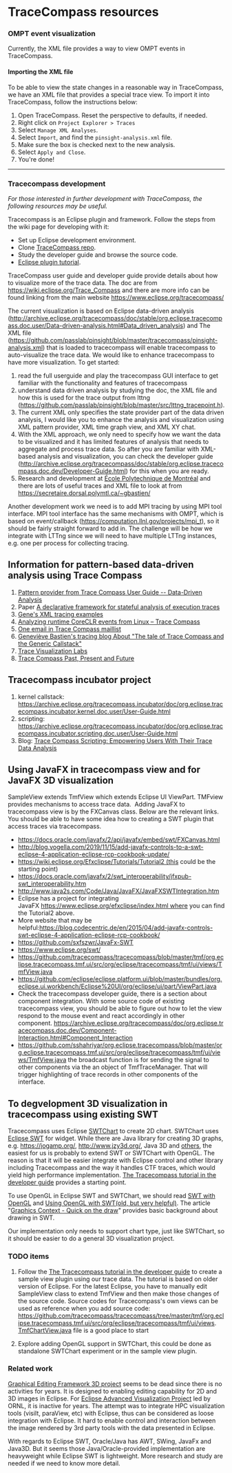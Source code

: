# TraceCompass resources

### OMPT event visualization

Currently, the XML file provides a way to view OMPT events in TraceCompass.


#### Importing the XML file

To be able to view the state changes in a reasonable way in TraceCompass, we have an XML file that provides a special trace view. To import it into TraceCompass, follow the instructions below:

 1. Open TraceCompass. Reset the perspective to defaults, if needed.
 1. Right click on `Project Explorer > Traces`
 1. Select `Manage XML Analyses`.
 1. Select `Import`, and find the `pinsight-analysis.xml` file.
 1. Make sure the box is checked next to the new analysis.
 1. Select `Apply and Close`.
 1. You're done!

-----

### Tracecompass development

*For those interested in further development with TraceCompass, the following resources may be useful.*

 Tracecompass is an Eclipse plugin and framework. Follow the steps from the wiki page for developing with it:
 * Set up Eclipse development environment.
 * Clone [TraceCompass repo](https://git.eclipse.org/c/tracecompass/org.eclipse.tracecompass.git/about/).
 * Study the developer guide and browse the source code.
 * [Eclipse plugin tutorial](http://www.vogella.com/tutorials/EclipsePlugin/article.html).

TraceCompass user guide and developer guide provide details about how to visualize more of the trace data. The doc are from https://wiki.eclipse.org/Trace_Compass and there are more info can be found linking from the main website https://www.eclipse.org/tracecompass/ 

The current visualization is based on Eclipse data-driven analysis (http://archive.eclipse.org/tracecompass/doc/stable/org.eclipse.tracecompass.doc.user/Data-driven-analysis.html#Data_driven_analysis) and The XML file (https://github.com/passlab/pinsight/blob/master/tracecompass/pinsight-analysis.xml) that is loaded to tracecompass will enable tracecompass to auto-visualize the trace data. We would like to enhance tracecompass to have more visualization. To get started:
1. read the full userguide and play the tracecompass GUI interface to get familiar with the functionality and features of tracecompass
2. understand data driven analysis by studying the doc, the XML file and how this is used for the trace output from lttng (https://github.com/passlab/pinsight/blob/master/src/lttng_tracepoint.h). 
3. The current XML only specifies the state provider part of the data driven analysis, I would like you to enhance the analysis and visualization using XML pattern provider, XML time graph view, and XML XY chat. 
4. With the XML approach, we only need to specify how we want the data to be visualized and it has limited features of analysis that needs to aggregate and process trace data. So after you are familiar with XML-based analysis and visualization, you can check the developer guide (http://archive.eclipse.org/tracecompass/doc/stable/org.eclipse.tracecompass.doc.dev/Developer-Guide.html) for this when you are ready. 
5. Research and development at [École Polytechnique de Montréal](https://www.dorsal.polymtl.ca/en/) and there are lots of useful traces and XML file to look at from https://secretaire.dorsal.polymtl.ca/~gbastien/

Another development work we need is to add MPI tracing by using MPI tool interface. 
MPI tool interface has the same mechanisms with OMPT, which is based on event/callback (https://computation.llnl.gov/projects/mpi_t), so it should be fairly straight forward to add in. The challenge will be how we integrate with LTTng since we will need to have multiple LTTng instances, e.g. one per process for collecting tracing. 

## Information for pattern-based data-driven analysis using Trace Compass
1. [Pattern provider from Trace Compass User Guide -- Data-Driven Analysis](https://archive.eclipse.org/tracecompass/doc/stable/org.eclipse.tracecompass.doc.user/Data-driven-analysis.html#Writing_the_XML_pattern_provider)
1. Paper [A declarative framework for stateful analysis of execution traces](https://publications.polymtl.ca/2987/1/2017_Wininger_Declarative_framework_stateful_analysis_execution.pdf)
1. [Gene's XML tracing examples](https://secretaire.dorsal.polymtl.ca/~gbastien/Xml4Traces/)
1. [Analyzing runtime CoreCLR events from Linux – Trace Compass](http://tooslowexception.com/analyzing-runtime-coreclr-events-from-linux-trace-compass/)
1. [One email in Trace Compass maillist](https://www.eclipse.org/lists/tracecompass-dev/msg01199.html)
1. [Geneviève Bastien's tracing blog About "The tale of Trace Compass and the Generic Callstack"](http://www.versatic.net/tracecompass/incubator/callstack/2017/11/27/tale-generic-callstack.html)
1. [Trace Visualization Labs](https://github.com/tuxology/tracevizlab)
1. [Trace Compass Past, Present and Future](https://www.eclipsecon.org/sites/default/files/slides/EclipseConEurope2018-Talk.pdf)

## Tracecompass incubator project
1. kernel callstack: https://archive.eclipse.org/tracecompass.incubator/doc/org.eclipse.tracecompass.incubator.kernel.doc.user/User-Guide.html
1. scripting: https://archive.eclipse.org/tracecompass.incubator/doc/org.eclipse.tracecompass.incubator.scripting.doc.user/User-Guide.html
1. Blog: [Trace Compass Scripting: Empowering Users With Their Trace Data Analysis](http://versatic.net/tracecompass/introducingEase.html)

## Using JavaFX in tracecompass view and for JavaFX 3D visualization

SampleView extends TmfView which extends Eclipse UI ViewPart. TMFview provides mechanisms to access trace data. 
Adding JavaFX to tracecompass view is by the FXCanvas class. Below are the relevant links. You should be able to have some idea how to creating a SWT plugin that access traces via tracecompass. 
* https://docs.oracle.com/javafx/2/api/javafx/embed/swt/FXCanvas.html
* http://blog.vogella.com/2019/11/15/add-javafx-controls-to-a-swt-eclipse-4-application-eclipse-rcp-cookbook-update/
* https://wiki.eclipse.org/Efxclipse/Tutorials/Tutorial2 (this could be the starting point)
* https://docs.oracle.com/javafx/2/swt_interoperability/jfxpub-swt_interoperability.htm
* http://www.java2s.com/Code/Java/JavaFX/JavaFXSWTIntegration.htm
* Eclipse has a project for integrating JavaFX https://www.eclipse.org/efxclipse/index.html where you can find the Tutorial2 above. 
* More website that may be helpful:https://blog.codecentric.de/en/2015/04/add-javafx-controls-swt-eclipse-4-application-eclipse-rcp-cookbook/
* https://github.com/sxfszwr/JavaFx-SWT
* https://www.eclipse.org/swt/
* https://github.com/tracecompass/tracecompass/blob/master/tmf/org.eclipse.tracecompass.tmf.ui/src/org/eclipse/tracecompass/tmf/ui/views/TmfView.java
* https://github.com/eclipse/eclipse.platform.ui/blob/master/bundles/org.eclipse.ui.workbench/Eclipse%20UI/org/eclipse/ui/part/ViewPart.java
* Check the tracecompass developer guide, there is a section about component integration. With some source code of existing tracecompass view, you should be able to figure out how to let the view respond to the mouse event and react accordingly in other component. https://archive.eclipse.org/tracecompass/doc/org.eclipse.tracecompass.doc.dev/Component-Interaction.html#Component_Interaction
* https://github.com/sshahriyar/org.eclipse.tracecompass/blob/master/org.eclipse.tracecompass.tmf.ui/src/org/eclipse/tracecompass/tmf/ui/views/TmfView.java
the broadcast function is for sending the signal to other components via the an object of TmfTraceManager. That will trigger highlighting of trace records in other components of the interface. 


## To degvelopment 3D visualization in tracecompass using existing SWT
Tracecompass uses Eclipse [SWTChart](http://www.swtchart.org/index.html) to create 2D chart. SWTChart uses [Eclipse SWT](https://www.eclipse.org/swt/) for widget. While there are Java library for creating 3D graphs, e.g. https://jogamp.org/, http://www.jzy3d.org/, Java 3D and [others](https://en.wikipedia.org/wiki/List_of_3D_graphics_libraries), the easiest for us is probably to extend SWT or SWTChart with OpenGL. The reason is that it will be easier integrate with Eclipse control and other library including Tracecompass and the way it handles CTF traces, which would yield high performance implementation. [The Tracecompass tutorial in the developer guide](https://help.eclipse.org/luna/index.jsp?topic=%2Forg.eclipse.linuxtools.tmf.help%2Fdoc%2FView-Tutorial.html) provides a starting point. 

To use OpenGL in Eclipse SWT and SWTChart, we should read [SWT with OpenGL](https://www.eclipse.org/swt/opengl/) and [Using OpenGL with SWT(old, but very helpful)](https://www.eclipse.org/articles/Article-SWT-OpenGL/opengl.html). The article "[Graphics Context - Quick on the draw](https://www.eclipse.org/articles/Article-SWT-graphics/SWT_graphics.html)" provides basic background about drawing in SWT. 

Our implementation only needs to support chart type, just like SWTChart, so it should be easier to do a general 3D visualization project. 

### TODO items
1. Follow the [The Tracecompass tutorial in the developer guide](https://help.eclipse.org/luna/index.jsp?topic=%2Forg.eclipse.linuxtools.tmf.help%2Fdoc%2FView-Tutorial.html) to create a sample view plugin using our trace data. The tutorial is based on older version of Eclipse. For the latest Eclipse, you have to manually edit SampleView class to extend TmfView and then make those changes of the source code. Source codes for Tracecompass's own views can be used as reference when you add source code: https://github.com/tracecompass/tracecompass/tree/master/tmf/org.eclipse.tracecompass.tmf.ui/src/org/eclipse/tracecompass/tmf/ui/views. [TmfChartView.java](https://github.com/tracecompass/tracecompass/blob/master/tmf/org.eclipse.tracecompass.tmf.ui/src/org/eclipse/tracecompass/tmf/ui/views/TmfChartView.java) file is a good place to start

1. Explore adding OpenGL support in SWTChart, this could be done as standalone SWTChart experiment or in the sample view plugin.


### Related work
[Graphical Editing Framework 3D project](https://wiki.eclipse.org/GEF3D) seems to be dead since there is no activities for years. It is designed to enabling editing capability for 2D and 3D images in Eclipse. For [Eclipse Advanced Visualization Project](https://projects.eclipse.org/proposals/eclipse-advanced-visualization-project) led by ORNL, it is inactive for years. The attempt was to integrate HPC visualization tools (visiIt, paraView, etc) with Eclipse, thus can be considered as loose integration with Eclipse. It hard to enable control and interaction between the image rendered by 3rd party tools with the data presented in Eclipse. 

With regards to Eclipse SWT, Oracle/Java has AWT, SWing, JavaFx and Java3D. But it seems those Java/Oracle-provided implementation are heavyweight while Eclipse SWT is lightweight. More research and study are needed if we need to know more detail. 

